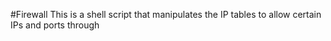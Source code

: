 #Firewall
This is a shell script that manipulates the IP tables to allow certain IPs and ports through
